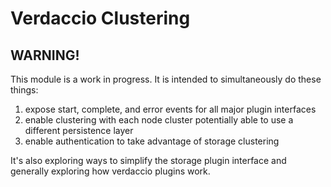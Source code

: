 # Verdaccio Clustering


## WARNING!

This module is a work in progress. It is intended to simultaneously do these things:

1. expose start, complete, and error events for all major plugin interfaces
2. enable clustering with each node cluster potentially able to use a different persistence layer
3. enable authentication to take advantage of storage clustering

It's also exploring ways to simplify the storage plugin interface and generally exploring how verdaccio plugins work.
